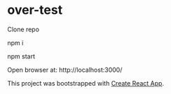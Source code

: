 # over-test

Clone repo

npm i

npm start

Open browser at: http://localhost:3000/

This project was bootstrapped with [Create React App](https://github.com/facebook/create-react-app).
